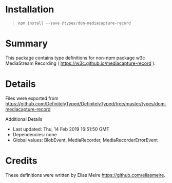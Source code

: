# Installation
> `npm install --save @types/dom-mediacapture-record`

# Summary
This package contains type definitions for non-npm package w3c MediaStream Recording ( https://w3c.github.io/mediacapture-record ).

# Details
Files were exported from https://github.com/DefinitelyTyped/DefinitelyTyped/tree/master/types/dom-mediacapture-record

Additional Details
 * Last updated: Thu, 14 Feb 2019 16:51:50 GMT
 * Dependencies: none
 * Global values: BlobEvent, MediaRecorder, MediaRecorderErrorEvent

# Credits
These definitions were written by Elias Meire <https://github.com/eliasmeire>.

